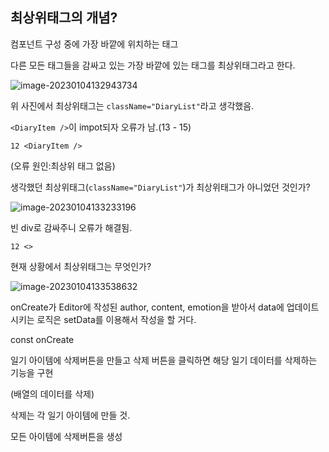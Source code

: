 ## 최상위태그의 개념?

컴포넌트 구성 중에 가장 바깥에 위치하는 태그

다른 모든 태그들을 감싸고 있는 가장 바깥에 있는 태그를 최상위태그라고 한다.

![image-20230104132943734](assets/image-20230104132943734.png)

위 사진에서 최상위태그는 `className="DiaryList"`라고 생각했음.



`<DiaryItem />`이 impot되자 오류가 남.(13 - 15)

```react
12 <DiaryItem />
```

(오류 원인:최상위 태그 없음)

생각했던 최상위태그(`className="DiaryList"`)가 최상위태그가 아니었던 것인가?

![image-20230104133233196](assets/image-20230104133233196.png)



빈 div로 감싸주니 오류가 해결됨.

```react
12 <>
```



현재 상황에서 최상위태그는 무엇인가?

![image-20230104133538632](assets/image-20230104133538632.png)





onCreate가 Editor에 작성된 author, content, emotion을 받아서 data에 업데이트시키는 로직은 setData를 이용해서 작성을 할 거다.

const onCreate



일기 아이템에 삭제버튼을 만들고 삭제 버튼을 클릭하면 해당 일기 데이터를 삭제하는 기능을 구현

(배열의 데이터를 삭제)

삭제는 각 일기 아이템에 만들 것.

모든 아이템에 삭제버튼을 생성